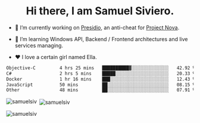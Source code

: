 <h1 align="center">Hi there, I am Samuel Siviero.</h1>

- 🔭 I’m currently working on [Presidio](https://presidio.ac), an anti-cheat for [Project Nova](https://discord.gg/novafn).

- 🌱 I’m learning Windows API, Backend / Frontend architectures and live services managing.

- ❤️ I love a certain girl named Ella.

<!--START_SECTION:waka-->

```txt
Objective-C         4 hrs 25 mins   ██████████▓░░░░░░░░░░░░░░   42.92 %
C#                  2 hrs 5 mins    █████░░░░░░░░░░░░░░░░░░░░   20.33 %
Docker              1 hr 16 mins    ███░░░░░░░░░░░░░░░░░░░░░░   12.43 %
JavaScript          50 mins         ██░░░░░░░░░░░░░░░░░░░░░░░   08.15 %
Other               48 mins         ██░░░░░░░░░░░░░░░░░░░░░░░   07.91 %
```

<!--END_SECTION:waka-->

<p><img align="left" src="https://github-readme-stats.vercel.app/api/top-langs?username=samuelsiv&show_icons=true&locale=en&layout=compact&theme=radical" alt="samuelsiv" /></p>

<p>&nbsp;<img align="center" src="https://github-readme-stats.vercel.app/api?username=samuelsiv&show_icons=true&locale=en&theme=radical" alt="samuelsiv" /></p>
<p align="left"> <img src="https://komarev.com/ghpvc/?username=samuelsiv&label=Profile%20views&color=0e75b6&style=flat" alt="samuelsiv" /> </p>

